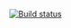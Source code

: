 [![Build status](https://ci.appveyor.com/api/projects/status/3331ecd2icb5th1k?svg=true)](https://ci.appveyor.com/project/Ksenia-Mesh/react-lifecycleandworkingwithhttp2)
